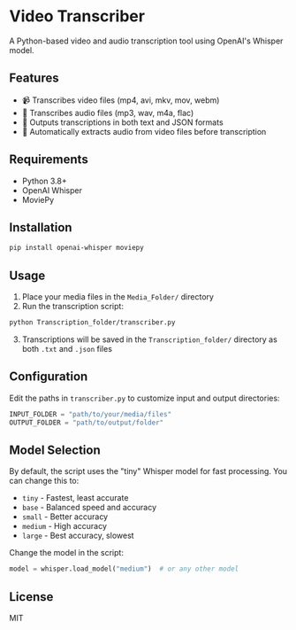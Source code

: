 # Video Transcriber

A Python-based video and audio transcription tool using OpenAI's Whisper model.

## Features

- 📹 Transcribes video files (mp4, avi, mkv, mov, webm)
- 🎵 Transcribes audio files (mp3, wav, m4a, flac)
- 📝 Outputs transcriptions in both text and JSON formats
- 🎥 Automatically extracts audio from video files before transcription

## Requirements

- Python 3.8+
- OpenAI Whisper
- MoviePy

## Installation

```bash
pip install openai-whisper moviepy
```

## Usage

1. Place your media files in the `Media_Folder/` directory
2. Run the transcription script:

```bash
python Transcription_folder/transcriber.py
```

3. Transcriptions will be saved in the `Transcription_folder/` directory as both `.txt` and `.json` files

## Configuration

Edit the paths in `transcriber.py` to customize input and output directories:

```python
INPUT_FOLDER = "path/to/your/media/files"
OUTPUT_FOLDER = "path/to/output/folder"
```

## Model Selection

By default, the script uses the "tiny" Whisper model for fast processing. You can change this to:
- `tiny` - Fastest, least accurate
- `base` - Balanced speed and accuracy
- `small` - Better accuracy
- `medium` - High accuracy
- `large` - Best accuracy, slowest

Change the model in the script:
```python
model = whisper.load_model("medium")  # or any other model
```

## License

MIT
